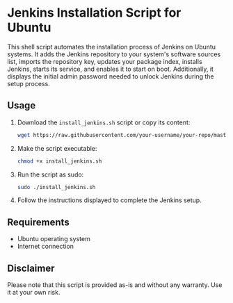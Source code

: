 # Jenkins Installation Script for Ubuntu

This shell script automates the installation process of Jenkins on Ubuntu systems. It adds the Jenkins repository to your system's software sources list, imports the repository key, updates your package index, installs Jenkins, starts its service, and enables it to start on boot. Additionally, it displays the initial admin password needed to unlock Jenkins during the setup process.

## Usage

1. Download the `install_jenkins.sh` script or copy its content:

    ```bash
    wget https://raw.githubusercontent.com/your-username/your-repo/master/install_jenkins.sh
    ```

2. Make the script executable:

    ```bash
    chmod +x install_jenkins.sh
    ```

3. Run the script as sudo:

    ```bash
    sudo ./install_jenkins.sh
    ```

4. Follow the instructions displayed to complete the Jenkins setup.

## Requirements

- Ubuntu operating system
- Internet connection


## Disclaimer

Please note that this script is provided as-is and without any warranty. Use it at your own risk.
